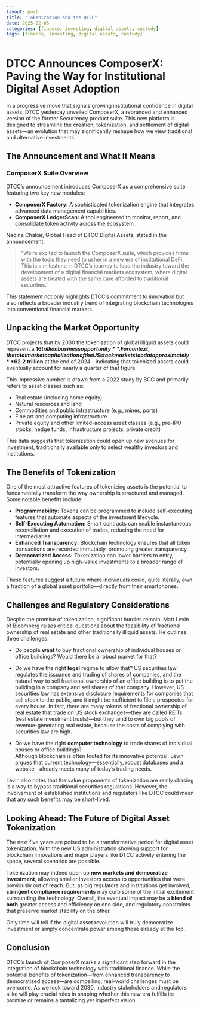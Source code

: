 ```yaml
---
layout: post
title: "Tokenization and the DTCC"
date: 2025-02-05
categories: [finance, investing, digital assets, custody]
tags: [finance, investing, digital assets, custody]
---
```


# DTCC Announces ComposerX: Paving the Way for Institutional Digital Asset Adoption

In a progressive move that signals growing institutional confidence in digital assets, DTCC yesterday unveiled ComposerX, a rebranded and enhanced version of the former Securrency product suite. This new platform is designed to streamline the creation, tokenization, and settlement of digital assets—an evolution that may significantly reshape how we view traditional and alternative investments.

## The Announcement and What It Means

### ComposerX Suite Overview

DTCC’s announcement introduces ComposerX as a comprehensive suite featuring two key new modules:

- **ComposerX Factory:** A sophisticated tokenization engine that integrates advanced data management capabilities.
- **ComposerX LedgerScan:** A tool engineered to monitor, report, and consolidate token activity across the ecosystem.

Nadine Chakar, Global Head of DTCC Digital Assets, stated in the announcement:

> “We’re excited to launch the ComposerX suite, which provides firms with the tools they need to usher in a new era of institutional DeFi. This is a milestone in DTCC’s journey to lead the industry toward the development of a digital financial markets ecosystem, where digital assets are treated with the same care afforded to traditional securities.”

This statement not only highlights DTCC’s commitment to innovation but also reflects a broader industry trend of integrating blockchain technologies into conventional financial markets.

## Unpacking the Market Opportunity

DTCC projects that by 2030 the tokenization of global illiquid assets could represent a **$16 trillion business opportunity**. For context, the total market capitalization of the US stock market stood at approximately **$62.2 trillion** at the end of 2024—indicating that tokenized assets could eventually account for nearly a quarter of that figure.

This impressive number is drawn from a 2022 study by BCG and primarily refers to asset classes such as:

- Real estate (including home equity)
- Natural resources and land
- Commodities and public infrastructure (e.g., mines, ports)
- Fine art and computing infrastructure
- Private equity and other limited-access asset classes (e.g., pre-IPO stocks, hedge funds, infrastructure projects, private credit)

This data suggests that tokenization could open up new avenues for investment, traditionally available only to select wealthy investors and institutions.

## The Benefits of Tokenization

One of the most attractive features of tokenizing assets is the potential to fundamentally transform the way ownership is structured and managed. Some notable benefits include:

- **Programmability:** Tokens can be programmed to include self-executing features that automate aspects of the investment lifecycle.
- **Self-Executing Automation:** Smart contracts can enable instantaneous reconciliation and execution of trades, reducing the need for intermediaries.
- **Enhanced Transparency:** Blockchain technology ensures that all token transactions are recorded immutably, promoting greater transparency.
- **Democratized Access:** Tokenization can lower barriers to entry, potentially opening up high-value investments to a broader range of investors.

These features suggest a future where individuals could, quite literally, own a fraction of a global asset portfolio—directly from their smartphones.

## Challenges and Regulatory Considerations

Despite the promise of tokenization, significant hurdles remain. Matt Levin of Bloomberg raises critical questions about the feasibility of fractional ownership of real estate and other traditionally illiquid assets. He outlines three challenges:

- Do people **want** to buy fractional ownership of individual houses or office buildings? Would there be a robust market for that?

- Do we have the right **legal** regime to allow that? US securities law regulates the issuance and trading of shares of companies, and the natural way to sell fractional ownership of an office building is to put the building in a company and sell shares of that company. However, US securities law has extensive disclosure requirements for companies that sell stock to the public, and it might be inefficient to file a prospectus for every house. In fact, there are many tokens of fractional ownership of real estate that trade on US stock exchanges—they are called REITs (real estate investment trusts)—but they tend to own big pools of revenue-generating real estate, because the costs of complying with securities law are high.

- Do we have the right **computer technology** to trade shares of individual houses or office buildings?  
Although blockchain is often touted for its innovative potential, Levin argues that current technology—essentially, robust databases and a website—already meets many of today’s trading needs.

Levin also notes that the value proponents of tokenization are really chasing is a way to bypass traditional securities regulations. However, the involvement of established institutions and regulators like DTCC could mean that any such benefits may be short-lived.

## Looking Ahead: The Future of Digital Asset Tokenization

The next five years are poised to be a transformative period for digital asset tokenization. With the new US administration showing support for blockchain innovations and major players like DTCC actively entering the space, several scenarios are possible. 

Tokenization may indeed open up **new markets and democratize investment**, allowing smaller investors access to opportunities that were previously out of reach. But, as big regulators and institutions get involved, **stringent compliance requirements** may curb some of the initial excitement surrounding the technology. Overall, the eventual impact may be a **blend of both** greater access and efficiency on one side, and regulatory constraints that preserve market stability on the other.

Only time will tell if the digital asset revolution will truly democratize investment or simply concentrate power among those already at the top.

## Conclusion

DTCC’s launch of ComposerX marks a significant step forward in the integration of blockchain technology with traditional finance. While the potential benefits of tokenization—from enhanced transparency to democratized access—are compelling, real-world challenges must be overcome. As we look toward 2030, industry stakeholders and regulators alike will play crucial roles in shaping whether this new era fulfills its promise or remains a tantalizing yet imperfect vision.
